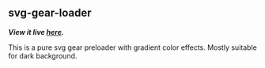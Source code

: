 ## svg-gear-loader 
***View it live [here](https://dubey-tech.github.io/svg-gear-loader).***

This is a pure svg gear preloader with gradient color effects.
Mostly suitable for dark background.
